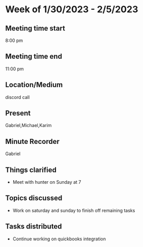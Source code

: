 # Week of 1/30/2023 - 2/5/2023
## Meeting time start
8:00 pm
## Meeting time end
11:00 pm
## Location/Medium
discord call
## Present
Gabriel,Michael,Karim
## Minute Recorder
Gabriel
## Things clarified
 * Meet with hunter on Sunday at 7
## Topics discussed
 * Work on saturday and sunday to finish off remaining tasks
## Tasks distributed
 * Continue working on quickbooks integration
